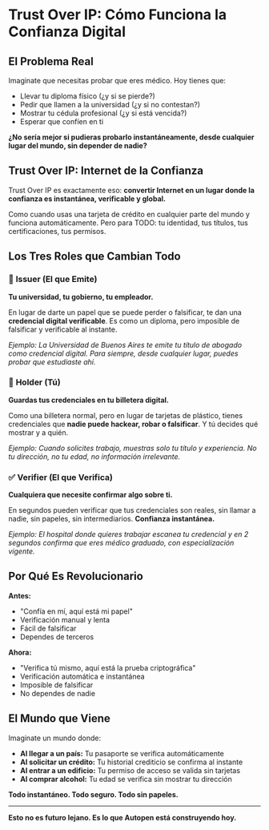 # Trust Over IP: Cómo Funciona la Confianza Digital

## El Problema Real

Imaginate que necesitas probar que eres médico. Hoy tienes que:
- Llevar tu diploma físico (¿y si se pierde?)
- Pedir que llamen a la universidad (¿y si no contestan?)
- Mostrar tu cédula profesional (¿y si está vencida?)
- Esperar que confíen en ti

**¿No sería mejor si pudieras probarlo instantáneamente, desde cualquier lugar del mundo, sin depender de nadie?**

## Trust Over IP: Internet de la Confianza

Trust Over IP es exactamente eso: **convertir Internet en un lugar donde la confianza es instantánea, verificable y global.**

Como cuando usas una tarjeta de crédito en cualquier parte del mundo y funciona automáticamente. Pero para TODO: tu identidad, tus títulos, tus certificaciones, tus permisos.

## Los Tres Roles que Cambian Todo

### 🏢 **Issuer (El que Emite)**
**Tu universidad, tu gobierno, tu empleador.**

En lugar de darte un papel que se puede perder o falsificar, te dan una **credencial digital verificable**. Es como un diploma, pero imposible de falsificar y verificable al instante.

*Ejemplo: La Universidad de Buenos Aires te emite tu título de abogado como credencial digital. Para siempre, desde cualquier lugar, puedes probar que estudiaste ahí.*

### 👤 **Holder (Tú)**
**Guardas tus credenciales en tu billetera digital.**

Como una billetera normal, pero en lugar de tarjetas de plástico, tienes credenciales que **nadie puede hackear, robar o falsificar**. Y tú decides qué mostrar y a quién.

*Ejemplo: Cuando solicites trabajo, muestras solo tu título y experiencia. No tu dirección, no tu edad, no información irrelevante.*

### ✅ **Verifier (El que Verifica)**
**Cualquiera que necesite confirmar algo sobre ti.**

En segundos pueden verificar que tus credenciales son reales, sin llamar a nadie, sin papeles, sin intermediarios. **Confianza instantánea.**

*Ejemplo: El hospital donde quieres trabajar escanea tu credencial y en 2 segundos confirma que eres médico graduado, con especialización vigente.*

## Por Qué Es Revolucionario

**Antes:**
- "Confía en mí, aquí está mi papel"
- Verificación manual y lenta
- Fácil de falsificar
- Dependes de terceros

**Ahora:**
- "Verifica tú mismo, aquí está la prueba criptográfica"
- Verificación automática e instantánea
- Imposible de falsificar
- No dependes de nadie

## El Mundo que Viene

Imaginate un mundo donde:

- **Al llegar a un país:** Tu pasaporte se verifica automáticamente
- **Al solicitar un crédito:** Tu historial crediticio se confirma al instante
- **Al entrar a un edificio:** Tu permiso de acceso se valida sin tarjetas
- **Al comprar alcohol:** Tu edad se verifica sin mostrar tu dirección

**Todo instantáneo. Todo seguro. Todo sin papeles.**

---

**Esto no es futuro lejano. Es lo que Autopen está construyendo hoy.**
